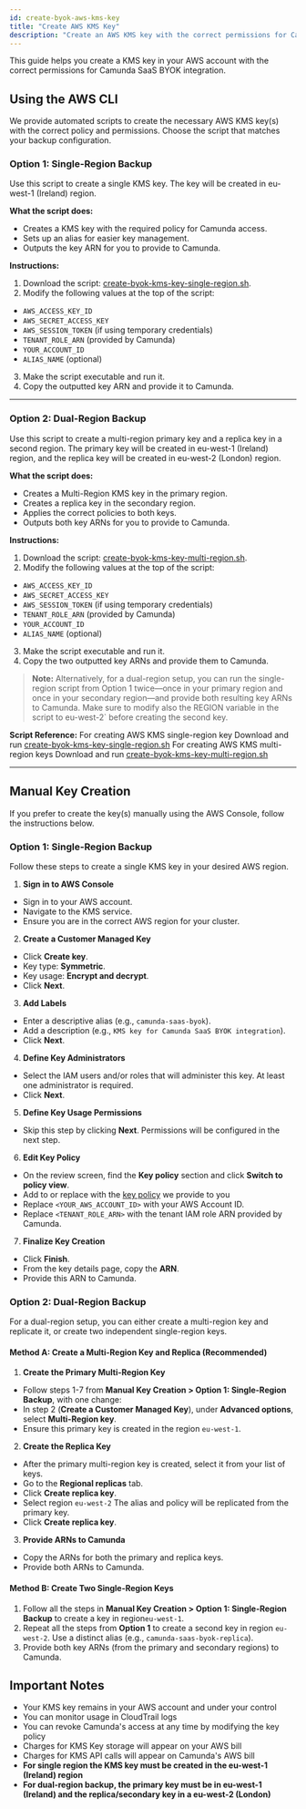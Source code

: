 ```yaml
---
id: create-byok-aws-kms-key
title: "Create AWS KMS Key"
description: "Create an AWS KMS key with the correct permissions for Camunda SaaS BYOK integration."
---
```


This guide helps you create a KMS key in your AWS account with the correct permissions for Camunda SaaS BYOK integration.

## Using the AWS CLI

We provide automated scripts to create the necessary AWS KMS key(s) with the correct policy and permissions. Choose the script that matches your backup configuration.

### Option 1: Single-Region Backup

Use this script to create a single KMS key. The key will be created in eu-west-1 (Ireland) region.

**What the script does:**
- Creates a KMS key with the required policy for Camunda access.
- Sets up an alias for easier key management.
- Outputs the key ARN for you to provide to Camunda.

**Instructions:**

1.  Download the script: [create-byok-kms-key-single-region.sh](/components/saas/byok/downloads/create-byok-kms-key-single-region.sh).
2.  Modify the following values at the top of the script:

- `AWS_ACCESS_KEY_ID`
- `AWS_SECRET_ACCESS_KEY`
- `AWS_SESSION_TOKEN` (if using temporary credentials)
- `TENANT_ROLE_ARN` (provided by Camunda)
- `YOUR_ACCOUNT_ID`
- `ALIAS_NAME` (optional)
    
3.  Make the script executable and run it.
4.  Copy the outputted key ARN and provide it to Camunda.

---

### Option 2: Dual-Region Backup

Use this script to create a multi-region primary key and a replica key in a second region. The primary key will be created in eu-west-1 (Ireland) region, and the replica key will be created in eu-west-2 (London) region.

**What the script does:**

- Creates a Multi-Region KMS key in the primary region.
- Creates a replica key in the secondary region.
- Applies the correct policies to both keys.
- Outputs both key ARNs for you to provide to Camunda.

**Instructions:**

1.  Download the script: [create-byok-kms-key-multi-region.sh](/components/saas/byok/downloads/create-byok-kms-key-multi-region.sh).
2.  Modify the following values at the top of the script:

- `AWS_ACCESS_KEY_ID`
- `AWS_SECRET_ACCESS_KEY`
- `AWS_SESSION_TOKEN` (if using temporary credentials)
- `TENANT_ROLE_ARN` (provided by Camunda)
- `YOUR_ACCOUNT_ID`
- `ALIAS_NAME` (optional)

3.  Make the script executable and run it.
4.  Copy the two outputted key ARNs and provide them to Camunda.

> **Note:** Alternatively, for a dual-region setup, you can run the single-region script from Option 1 twice—once in your primary region and once
> in your secondary region—and provide both resulting key ARNs to Camunda. Make sure to modify also the REGION variable in the script to eu-west-2`
> before creating the second key.

**Script Reference:**
For creating AWS KMS single-region key Download and run [create-byok-kms-key-single-region.sh](/components/saas/byok/downloads/create-byok-kms-key-single-region.sh)
For creating AWS KMS multi-region keys Download and run [create-byok-kms-key-multi-region.sh](/components/saas/byok/downloads/create-byok-kms-key-multi-region.sh)

---

## Manual Key Creation

If you prefer to create the key(s) manually using the AWS Console, follow the instructions below.

### Option 1: Single-Region Backup

Follow these steps to create a single KMS key in your desired AWS region.

1.  **Sign in to AWS Console**

- Sign in to your AWS account.
- Navigate to the KMS service.
- Ensure you are in the correct AWS region for your cluster.

2.  **Create a Customer Managed Key**

- Click **Create key**.
- Key type: **Symmetric**.
- Key usage: **Encrypt and decrypt**.
- Click **Next**.

3.  **Add Labels**

- Enter a descriptive alias (e.g., `camunda-saas-byok`).
- Add a description (e.g., `KMS key for Camunda SaaS BYOK integration`).
- Click **Next**.

4.  **Define Key Administrators**

- Select the IAM users and/or roles that will administer this key. At least one administrator is required.
- Click **Next**.

5.  **Define Key Usage Permissions**

- Skip this step by clicking **Next**. Permissions will be configured in the next step.

6.  **Edit Key Policy**

- On the review screen, find the **Key policy** section and click **Switch to policy view**.
- Add to or replace with the [key policy](/components/saas/byok/downloads/aws-kms-key-policy.json) we provide to you
- Replace `<YOUR_AWS_ACCOUNT_ID>` with your AWS Account ID.
- Replace `<TENANT_ROLE_ARN>` with the tenant IAM role ARN provided by Camunda.

7.  **Finalize Key Creation**

- Click **Finish**.
- From the key details page, copy the **ARN**.
- Provide this ARN to Camunda.

### Option 2: Dual-Region Backup

For a dual-region setup, you can either create a multi-region key and replicate it, or create two independent single-region keys.

#### Method A: Create a Multi-Region Key and Replica (Recommended)

1.  **Create the Primary Multi-Region Key**

- Follow steps 1-7 from **Manual Key Creation > Option 1: Single-Region Backup**, with one change:
- In step 2 (**Create a Customer Managed Key**), under **Advanced options**, select **Multi-Region key**.
- Ensure this primary key is created in the region `eu-west-1`.

2.  **Create the Replica Key**

- After the primary multi-region key is created, select it from your list of keys.
- Go to the **Regional replicas** tab.
- Click **Create replica key**.
- Select region `eu-west-2` The alias and policy will be replicated from the primary key.
- Click **Create replica key**.

3.  **Provide ARNs to Camunda**

- Copy the ARNs for both the primary and replica keys.
- Provide both ARNs to Camunda.

#### Method B: Create Two Single-Region Keys

1.  Follow all the steps in **Manual Key Creation > Option 1: Single-Region Backup** to create a key in region`eu-west-1`.
2.  Repeat all the steps from **Option 1** to create a second key in region `eu-west-2`. Use a distinct alias (e.g., `camunda-saas-byok-replica`).
3.  Provide both key ARNs (from the primary and secondary regions) to Camunda.

## Important Notes

- Your KMS key remains in your AWS account and under your control
- You can monitor usage in CloudTrail logs
- You can revoke Camunda's access at any time by modifying the key policy
- Charges for KMS Key storage will appear on your AWS bill
- Charges for KMS API calls will appear on Camunda's AWS bill
- **For single region the KMS key must be created in the eu-west-1 (Ireland) region**
- **For dual-region backup, the primary key must be in eu-west-1 (Ireland) and the replica/secondary key in a eu-west-2 (London)**